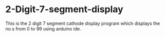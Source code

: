 # 2-Digit-7-segment-display
This is the 2 digit 7 segment cathode display program which displays the no.s from 0 to 99 using arduino ide.

